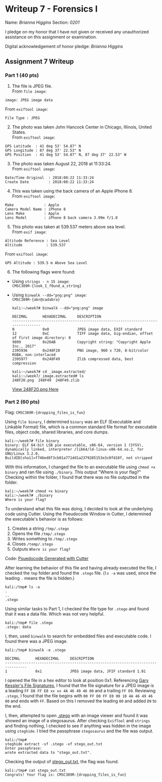 Writeup 7 - Forensics I
======

Name: *Brianna Higgins*
Section: *0201*

I pledge on my honor that I have not given or received any unauthorized assistance on this assignment or examination.

Digital acknowledgement of honor pledge: *Brianna Higgins*

## Assignment 7 Writeup

### Part 1 (40 pts)

1. The file is JPEG file.   
  From `file image`:
  ```   
  image: JPEG image data
  ```
  From `exiftool image`:   
  ```
  File Type : JPEG
  ```   


2. The photo was taken John Hancock Center in Chicago, Illinois, United States.   
  From `exiftool image`:   
  ```
  GPS Latitude  : 41 deg 53' 54.87" N
  GPS Longitude : 87 deg 37' 22.53" N
  GPS Position  : 41 deg 53' 54.87" N, 87 deg 37' 22.53" W
  ```

3. The photo was taken August 22, 2018 at 11:33:24.   
  From `exiftool image`:   
  ```
  Date/Time Original  : 2018:08:22 11:33:24
  Create Date         : 2018:08:22 11:33:24
  ```

4. This was taken using the back camera of an Apple iPhone 8.   
  From `exiftool image`:      
  ```
  Make              : Apple
  Camera Model Name : iPhone 8
  Lens Make         : Apple
  Lens Model        : iPhone 8 back camera 3.99m f/1.8
  ```

5. This photo was taken at 539.537 meters above sea level.   
  From `exif image`:
  ```
  Altitude Reference : Sea Level
  Altitude           : 539.537
  ```
  From `exiftool image`:
  ```
  GPS Altitude : 539.5 m Above Sea Level
  ```

6. The following flags were found:
  * Using `strings - n 15 image`:   
  `CMSC389R-{look_I_f0und_a_str1ng}`

  * Using `binwalk --dd="png:png" image`:   
  `CMSC389R-{abr@cadabra}`   

    ```
    kali:~/week7# binwalk --dd="png:png" image

    DECIMAL       HEXADECIMAL     DESCRIPTION
    --------------------------------------------------------------------------------
    0             0x0             JPEG image data, EXIF standard
    12            0xC             TIFF image data, big-endian, offset of first image directory: 8
    9899          0x26AB          Copyright string: "Copyright Apple Inc., 2017"
    2395936       0x248F20        PNG image, 960 x 720, 8-bit/color RGBA, non-interlaced
    2395977       0x248F49        Zlib compressed data, best compression

    kali:~/week7# cd _image.extracted/
    kali:~/week7/_image.extracted# ls
    248F20.png  248F49  248F49.zlib
    ```
    [View 248F20.png Here](images/248F20.png)

### Part 2 (60 pts)
Flag: `CMSC389R-{dropping_files_is_fun}`  

Using `file binary`, I determined `binary` was an ELF (Executable and Linkable Format) file, which is a common standard file format for executable files, object code, shared libraries, and core dumps.
```
kali:~/week7# file binary
binary: ELF 64-bit LSB pie executable, x86-64, version 1 (SYSV), dynamically linked, interpreter /lib64/ld-linux-x86-64.so.2, for GNU/Linux 3.2.0, BuildID[sha1]=f746ed8f3cb01a771dd1a2379285153e3c0fd18f, not stripped
```

With this information, I changed the file to an executable file using `chmod +x binary` and ran file using `./binary`.  This output "Where is your flag?"  Checking within the folder, I found that there was no file outputted in the folder.  
```
kali:~/week7# chmod +x binary
kali:~/week7# ./binary
Where is your flag?
```   

To understand what this file was doing, I decided to look at the underlying code using Cutter.  Using the Pseudocode Window in Cutter, I determined the executable's behavior is as follows:
1. Creates a string `/tmp/.stego`   
2. Opens the file `/tmp/.stego`   
3. Writes something to `/tmp/.stego`   
4. Closes `/temp/.stego`   
5. Outputs `Where is your flag?`   

Code: [Psuedocode Generated with Cutter](code/binary_psuedocode.txt)

After learning the behavior of this file and having already executed the file, I checked the `tmp` folder and found the `.stego` file.  (`ls -a` was used, since the leading `.` means the file is hidden.)
```
kali:/tmp# ls -a
.
..
.stego
```

Using similar tasks to Part 1, I checked the file type for `.stego` and found that it was a data file.  Which was not very helpful.   
```
kali:/tmp# file .stego
.stego: data
```

I, then, used `binwalk` to search for embedded files and executable code.  I found there was a JPEG image.
```
kali:/tmp# binwalk -e .stego

DECIMAL       HEXADECIMAL     DESCRIPTION
--------------------------------------------------------------------------------
1             0x1             JPEG image data, JFIF standard 1.01
```

I opened the file in a hex editor to look at position 0x1.  Referencing [Gary Kessler's File Signatures](https://www.garykessler.net/library/file_sigs.html), I found that the file signature for a JPEG image is a leading `FF D8 FF E0 xx xx 4A 46 49 46 00` and a trailing `FF D9`.  Reviewing `.stego`, I found that the file begins with `00 FF D8 FF E0 00 10 4A 46 49 46 00` and ends with `FF`.  Based on this I removed the leading `00` and added `D9` to the end.

I, then, attempted to open [.stego](images/stego) with an image viewer and found it was showed an image of a stegosaurus.  After checking `ExifTool` and `strings` and finding nothing, I checked to see if anything was hidden in the image using `steghide`.  I tried the passphrase `stegosaurus` and the file was output.
```
kali:/tmp#
steghide extract -sf .stego -xf stego_out.txt
Enter passphrase:
wrote extracted data to "stego_out.txt".
```
Checking the output of [stego_out.txt](extras/stego_out.txt), the flag was found.
```
kali:/tmp# cat stego_out.txt
Congrats! Your flag is: CMSC389R-{dropping_files_is_fun}
```
